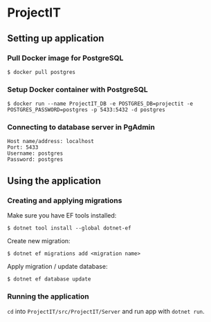 # ProjectIT

## Setting up application

### Pull Docker image for PostgreSQL

```$ docker pull postgres```

### Setup Docker container with PostgreSQL

```$ docker run --name ProjectIT_DB -e POSTGRES_DB=projectit -e POSTGRES_PASSWORD=postgres -p 5433:5432 -d postgres```

### Connecting to database server in PgAdmin

```
Host name/address: localhost
Port: 5433
Username: postgres
Password: postgres
```

## Using the application

### Creating and applying migrations

Make sure you have EF tools installed:

```$ dotnet tool install --global dotnet-ef```

Create new migration:

```$ dotnet ef migrations add <migration name>```

Apply migration / update database:

```$ dotnet ef database update```

### Running the application

`cd` into `ProjectIT/src/ProjectIT/Server` and run app with `dotnet run`.
